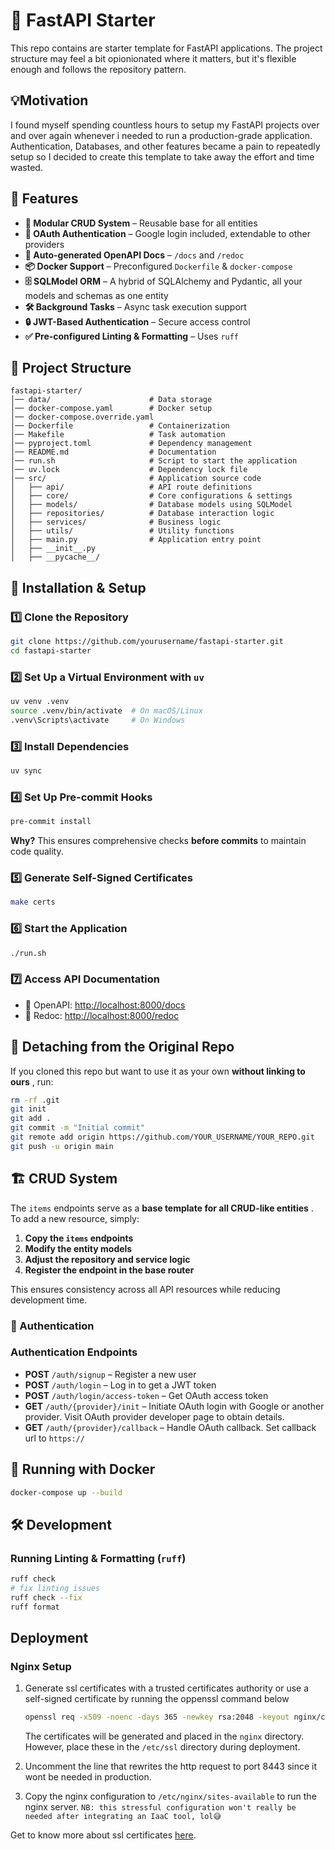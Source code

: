 # 🚀 FastAPI Starter

This repo contains are starter template for FastAPI applications. The project structure may feel a bit opionionated where it matters, but it's flexible enough and follows the repository pattern.

## 💡Motivation

I found myself spending countless hours to setup my FastAPI projects over and over again whenever i needed to run a production-grade application. Authentication, Databases, and other features became a pain to repeatedly setup so I decided to create this template to take away the effort and time wasted.

## 📌 Features

-   **🔄 Modular CRUD System** – Reusable base for all entities
-   **🔑 OAuth Authentication** – Google login included, extendable to other providers
-   **📄 Auto-generated OpenAPI Docs** – `/docs` and `/redoc`
-   **📦 Docker Support** – Preconfigured `Dockerfile` & `docker-compose`
-   **🗄️ SQLModel ORM** – A hybrid of SQLAlchemy and Pydantic, all your models and schemas as one entity
-   **🛠️ Background Tasks** – Async task execution support
-   **🔒 JWT-Based Authentication** – Secure access control
-   **✅ Pre-configured Linting & Formatting** – Uses `ruff`

## 📂 Project Structure

```
fastapi-starter/
│── data/                      # Data storage
│── docker-compose.yaml        # Docker setup
│── docker-compose.override.yaml
│── Dockerfile                 # Containerization
│── Makefile                   # Task automation
│── pyproject.toml             # Dependency management
│── README.md                  # Documentation
│── run.sh                     # Script to start the application
│── uv.lock                    # Dependency lock file
│── src/                       # Application source code
│   ├── api/                   # API route definitions
│   ├── core/                  # Core configurations & settings
│   ├── models/                # Database models using SQLModel
│   ├── repositories/          # Database interaction logic
│   ├── services/              # Business logic
│   ├── utils/                 # Utility functions
│   ├── main.py                # Application entry point
│   ├── __init__.py
│   ├── __pycache__/
```

## 🚀 Installation & Setup

### 1️⃣ Clone the Repository

```sh
git clone https://github.com/yourusername/fastapi-starter.git
cd fastapi-starter
```

### 2️⃣ Set Up a Virtual Environment with `uv`

```sh
uv venv .venv
source .venv/bin/activate  # On macOS/Linux
.venv\Scripts\activate     # On Windows
```

### 3️⃣ Install Dependencies

```sh
uv sync
```

### 4️⃣ Set Up Pre-commit Hooks

```sh
pre-commit install
```

**Why?** This ensures comprehensive checks **before commits** to maintain code quality.

### 5️⃣ Generate Self-Signed Certificates

```bash
make certs
```

### 6️⃣ Start the Application

```sh
./run.sh
```

### 7️⃣ Access API Documentation

-   📜 OpenAPI: [http://localhost:8000/docs](http://localhost:8000/docs)
-   📜 Redoc: [http://localhost:8000/redoc](http://localhost:8000/redoc)

## 🔄 Detaching from the Original Repo

If you cloned this repo but want to use it as your own **without linking to ours** , run:

```sh
rm -rf .git
git init
git add .
git commit -m "Initial commit"
git remote add origin https://github.com/YOUR_USERNAME/YOUR_REPO.git
git push -u origin main
```

## 🏗️ CRUD System

The `items` endpoints serve as a **base template for all CRUD-like entities** . To add a new resource, simply:

1. **Copy the `items` endpoints**
2. **Modify the entity models**
3. **Adjust the repository and service logic**
4. **Register the endpoint in the base router**

This ensures consistency across all API resources while reducing development time.

### 🔑 Authentication

### Authentication Endpoints

-   **POST** `/auth/signup` – Register a new user
-   **POST** `/auth/login` – Log in to get a JWT token
-   **POST** `/auth/login/access-token` – Get OAuth access token
-   **GET** `/auth/{provider}/init` – Initiate OAuth login with Google or another provider. Visit OAuth provider developer page to obtain details.
-   **GET** `/auth/{provider}/callback` – Handle OAuth callback. Set callback url to `https://`

## 🐳 Running with Docker

```sh
docker-compose up --build
```

## 🛠️ Development

### Running Linting & Formatting (`ruff`)

```sh
ruff check
# fix linting issues
ruff check --fix
ruff format
```

## Deployment

### Nginx Setup

1. Generate ssl certificates with a trusted certificates authority or use a self-signed certificate by running the oppenssl command below

    ```sh
    openssl req -x509 -noenc -days 365 -newkey rsa:2048 -keyout nginx/certs/server.key -out nginx/certs/server.crt
    ```

    The certificates will be generated and placed in the `nginx` directory. However, place these in the `/etc/ssl` directory during deployment.

2. Uncomment the line that rewrites the http request to port 8443 since it wont be needed in production.
3. Copy the nginx configuration to `/etc/nginx/sites-available` to run the nginx server.
   `NB: this stressful configuration won't really be needed after integrating an IaaC tool, lol😅`

Get to know more about ssl certificates [here](https://www.digitalocean.com/community/tutorials/how-to-create-a-self-signed-ssl-certificate-for-nginx-in-ubuntu-20-04-1 "Creating Self-Signed Certificates").
